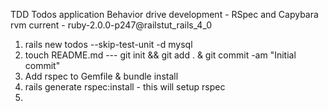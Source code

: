 TDD Todos application
Behavior drive development - RSpec and Capybara
rvm current - ruby-2.0.0-p247@railstut_rails_4_0

1. rails new todos --skip-test-unit -d mysql
2. touch README.md
        --- git init && git add . & git commit -am "Initial commit"
3. Add rspec to Gemfile & bundle install
4. rails generate rspec:install - this will setup rspec
5. 
